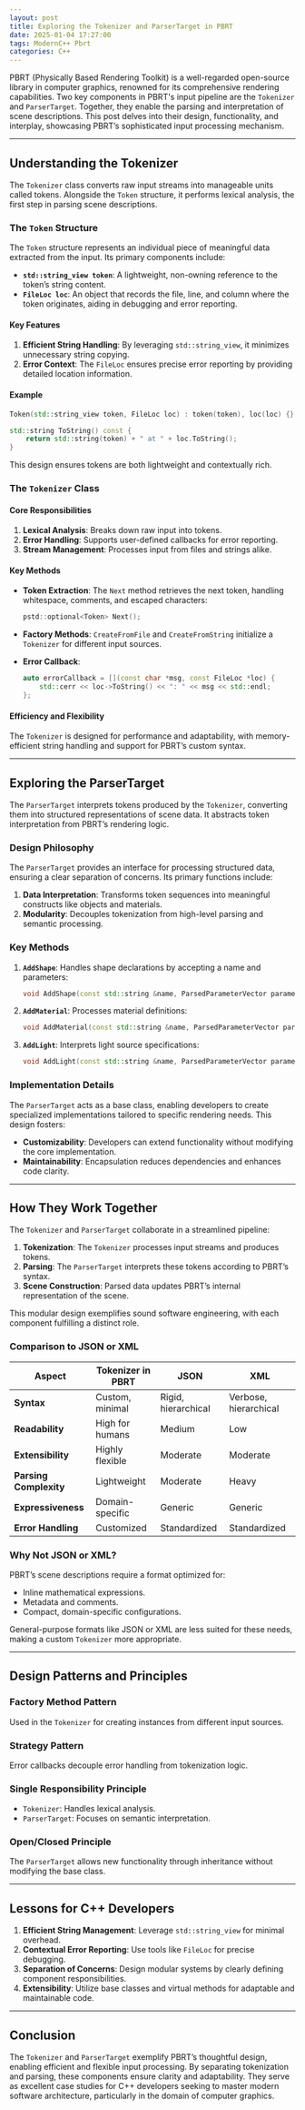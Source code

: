 ```yaml
---
layout: post
title: Exploring the Tokenizer and ParserTarget in PBRT
date: 2025-01-04 17:27:00
tags: ModernC++ Pbrt
categories: C++
---
```


PBRT (Physically Based Rendering Toolkit) is a well-regarded open-source library in computer graphics, renowned for its comprehensive rendering capabilities. Two key components in PBRT's input pipeline are the `Tokenizer` and `ParserTarget`. Together, they enable the parsing and interpretation of scene descriptions. This post delves into their design, functionality, and interplay, showcasing PBRT’s sophisticated input processing mechanism.

---

## **Understanding the Tokenizer**

The `Tokenizer` class converts raw input streams into manageable units called tokens. Alongside the `Token` structure, it performs lexical analysis, the first step in parsing scene descriptions.

### **The `Token` Structure**

The `Token` structure represents an individual piece of meaningful data extracted from the input. Its primary components include:

- **`std::string_view token`**: A lightweight, non-owning reference to the token’s string content.
- **`FileLoc loc`**: An object that records the file, line, and column where the token originates, aiding in debugging and error reporting.

#### **Key Features**

1. **Efficient String Handling**: By leveraging `std::string_view`, it minimizes unnecessary string copying.
2. **Error Context**: The `FileLoc` ensures precise error reporting by providing detailed location information.

#### **Example**

```cpp
Token(std::string_view token, FileLoc loc) : token(token), loc(loc) {}

std::string ToString() const {
    return std::string(token) + " at " + loc.ToString();
}
```

This design ensures tokens are both lightweight and contextually rich.

### **The `Tokenizer` Class**

#### **Core Responsibilities**

1. **Lexical Analysis**: Breaks down raw input into tokens.
2. **Error Handling**: Supports user-defined callbacks for error reporting.
3. **Stream Management**: Processes input from files and strings alike.

#### **Key Methods**

- **Token Extraction**: The `Next` method retrieves the next token, handling whitespace, comments, and escaped characters:

  ```cpp
  pstd::optional<Token> Next();
  ```

- **Factory Methods**: `CreateFromFile` and `CreateFromString` initialize a `Tokenizer` for different input sources.

- **Error Callback**:

  ```cpp
  auto errorCallback = [](const char *msg, const FileLoc *loc) {
      std::cerr << loc->ToString() << ": " << msg << std::endl;
  };
  ```

#### **Efficiency and Flexibility**

The `Tokenizer` is designed for performance and adaptability, with memory-efficient string handling and support for PBRT’s custom syntax.

---

## **Exploring the ParserTarget**

The `ParserTarget` interprets tokens produced by the `Tokenizer`, converting them into structured representations of scene data. It abstracts token interpretation from PBRT’s rendering logic.

### **Design Philosophy**

The `ParserTarget` provides an interface for processing structured data, ensuring a clear separation of concerns. Its primary functions include:

1. **Data Interpretation**: Transforms token sequences into meaningful constructs like objects and materials.
2. **Modularity**: Decouples tokenization from high-level parsing and semantic processing.

### **Key Methods**

1. **`AddShape`**:
   Handles shape declarations by accepting a name and parameters:

   ```cpp
   void AddShape(const std::string &name, ParsedParameterVector parameters);
   ```

2. **`AddMaterial`**:
   Processes material definitions:

   ```cpp
   void AddMaterial(const std::string &name, ParsedParameterVector parameters);
   ```

3. **`AddLight`**:
   Interprets light source specifications:

   ```cpp
   void AddLight(const std::string &name, ParsedParameterVector parameters);
   ```

### **Implementation Details**

The `ParserTarget` acts as a base class, enabling developers to create specialized implementations tailored to specific rendering needs. This design fosters:

- **Customizability**: Developers can extend functionality without modifying the core implementation.
- **Maintainability**: Encapsulation reduces dependencies and enhances code clarity.

---

## **How They Work Together**

The `Tokenizer` and `ParserTarget` collaborate in a streamlined pipeline:

1. **Tokenization**: The `Tokenizer` processes input streams and produces tokens.
2. **Parsing**: The `ParserTarget` interprets these tokens according to PBRT’s syntax.
3. **Scene Construction**: Parsed data updates PBRT’s internal representation of the scene.

This modular design exemplifies sound software engineering, with each component fulfilling a distinct role.

### **Comparison to JSON or XML**

| Aspect                | Tokenizer in PBRT       | JSON                     | XML                      |
|-----------------------|-------------------------|--------------------------|--------------------------|
| **Syntax**            | Custom, minimal         | Rigid, hierarchical      | Verbose, hierarchical    |
| **Readability**       | High for humans         | Medium                   | Low                      |
| **Extensibility**     | Highly flexible         | Moderate                 | Moderate                 |
| **Parsing Complexity**| Lightweight             | Moderate                 | Heavy                    |
| **Expressiveness**    | Domain-specific         | Generic                  | Generic                  |
| **Error Handling**    | Customized              | Standardized             | Standardized             |

### **Why Not JSON or XML?**

PBRT’s scene descriptions require a format optimized for:

- Inline mathematical expressions.
- Metadata and comments.
- Compact, domain-specific configurations.

General-purpose formats like JSON or XML are less suited for these needs, making a custom `Tokenizer` more appropriate.

---

## **Design Patterns and Principles**

### **Factory Method Pattern**

Used in the `Tokenizer` for creating instances from different input sources.

### **Strategy Pattern**

Error callbacks decouple error handling from tokenization logic.

### **Single Responsibility Principle**

- `Tokenizer`: Handles lexical analysis.
- `ParserTarget`: Focuses on semantic interpretation.

### **Open/Closed Principle**

The `ParserTarget` allows new functionality through inheritance without modifying the base class.

---

## **Lessons for C++ Developers**

1. **Efficient String Management**: Leverage `std::string_view` for minimal overhead.
2. **Contextual Error Reporting**: Use tools like `FileLoc` for precise debugging.
3. **Separation of Concerns**: Design modular systems by clearly defining component responsibilities.
4. **Extensibility**: Utilize base classes and virtual methods for adaptable and maintainable code.

---

## **Conclusion**

The `Tokenizer` and `ParserTarget` exemplify PBRT’s thoughtful design, enabling efficient and flexible input processing. By separating tokenization and parsing, these components ensure clarity and adaptability. They serve as excellent case studies for C++ developers seeking to master modern software architecture, particularly in the domain of computer graphics.
